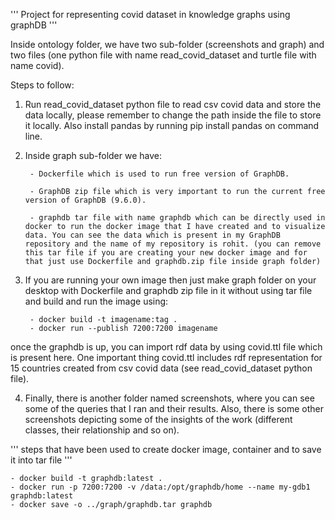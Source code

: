 ''' Project for representing covid dataset in knowledge graphs using graphDB '''

Inside ontology folder, we have two sub-folder (screenshots and graph) and two files (one python file with name read_covid_dataset and turtle file with name covid).

Steps to follow:

1. Run read_covid_dataset python file to read csv covid data and store the data locally, please remember to change the path inside the file to store it locally. Also install pandas by running pip install pandas on command line.

2. Inside graph sub-folder we have:

        - Dockerfile which is used to run free version of GraphDB.

        - GraphDB zip file which is very important to run the current free version of GraphDB (9.6.0).

        - graphdb tar file with name graphdb which can be directly used in docker to run the docker image that I have created and to visualize data. You can see the data which is present in my GraphDB repository and the name of my repository is rohit. (you can remove this tar file if you are creating your new docker image and for that just use Dockerfile and graphdb.zip file inside graph folder)

3. If you are running your own image then just make graph folder on your desktop with Dockerfile and graphdb zip file in it without using tar file and build and run the image using:

        - docker build -t imagename:tag . 
        - docker run --publish 7200:7200 imagename 

once the graphdb is up, you can import rdf data by using covid.ttl file which is present here. One important thing covid.ttl includes rdf representation for 15 countries created from csv covid data (see read_covid_dataset python file).

4. Finally, there is another folder named screenshots, where you can see some of the queries that I ran and their results. Also, there is some other screenshots depicting some of the insights of the work (different classes, their relationship and so on).

''' steps that have been used to create docker image, container and to save it into tar file '''

    - docker build -t graphdb:latest .
    - docker run -p 7200:7200 -v /data:/opt/graphdb/home --name my-gdb1 graphdb:latest
    - docker save -o ../graph/graphdb.tar graphdb
